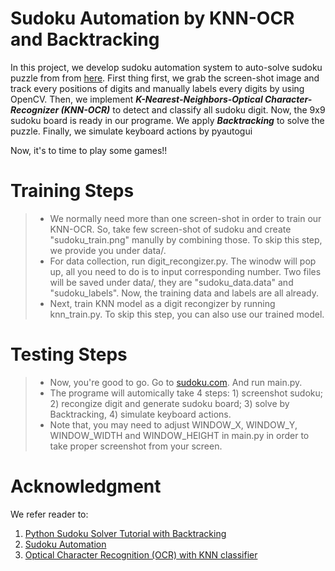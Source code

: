 # Sudoku Automation by KNN-OCR and Backtracking

In this project, we develop sudoku automation system to auto-solve sudoku puzzle from from [here](https://sudoku.com/medium/). First thing first, we grab the screen-shot image and track every positions of digits and manually labels every digits by using OpenCV. Then, we implement ***K-Nearest-Neighbors-Optical Character-Recognizer (KNN-OCR)*** to detect and classify all sudoku digit. Now, the 9x9 sudoku board is ready in our programe. We apply ***Backtracking*** to solve the puzzle. Finally, we simulate keyboard actions by pyautogui 

Now, it's to time to play some games!!


# Training Steps
> - We normally need more than one screen-shot in order to train our KNN-OCR. So, take few screen-shot of sudoku and create "sudoku_train.png" manully by combining those. To skip this step, we provide you under data/.
> - For data collection, run digit_recongizer.py. The winodw will pop up, all you need to do is to input corresponding number. Two files will be saved under data/, they are "sudoku_data.data" and "sudoku_labels". Now, the training data and labels are all already.
> - Next, train KNN model as a digit recongizer by running knn_train.py. To skip this step, you can also use our trained model. 

# Testing Steps
> - Now, you're good to go. Go to [sudoku.com](https://sudoku.com/medium/). And run main.py. 
> - The programe will automically take 4 steps: 1) screenshot sudoku; 2) recongize digit and generate sudoku board; 3) solve by Backtracking, 4) simulate keyboard actions.
> - Note that, you may need to adjust WINDOW_X, WINDOW_Y, WINDOW_WIDTH and WINDOW_HEIGHT in main.py in order to take proper screenshot from your screen.  

# Acknowledgment
We refer reader to: 
1. [Python Sudoku Solver Tutorial with Backtracking](https://www.youtube.com/watch?v=eqUwSA0xI-s)
2. [Sudoku Automation](https://www.youtube.com/watch?v=jESGMTcrhSY)
3. [Optical Character Recognition (OCR) with KNN classifier](https://stackoverflow.com/questions/9413216/simple-digit-recognition-ocr-in-opencv-python)
